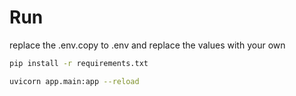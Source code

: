 # Run

replace the .env.copy to .env and replace the values with your own

```bash
pip install -r requirements.txt
```

```bash
uvicorn app.main:app --reload
```
